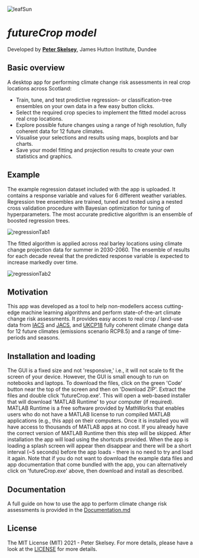 ![leafSun](https://user-images.githubusercontent.com/32124230/107999911-9f3f1100-6fe0-11eb-9755-f48dbb82cf65.png)

# _futureCrop model_
Developed by [**Peter Skelsey**](mailto:peter.skelsey@hutton.ac.uk?subject=futureCrop), James Hutton Institute, Dundee

## Basic overview
A desktop app for performing climate change risk assessments in real crop locations across Scotland:
* Train, tune, and test predictive regression- or classification-tree ensembles on your own data in a few easy button clicks.
* Select the required crop species to implement the fitted model across real crop locations.
* Explore possible future changes using a range of high resolution, fully coherent data for 12 future climates.
* Visualise your selections and results using maps, boxplots and bar charts.
* Save your model fitting and projection results to create your own statistics and graphics. 

## Example
The example regression dataset included with the app is uploaded. It contains a response variable and values for 6 different weather variables. Regression tree ensembles are trained, tuned and tested using a nested cross validation procedure with Bayesian optimization for tuning of hyperparameters. The most accurate predictive algorithm is an ensemble of boosted regression trees.

![regressionTab1](https://user-images.githubusercontent.com/32124230/108000033-e3caac80-6fe0-11eb-9ee5-8357da6abfc0.PNG)

The fitted algorithm is applied across real barley locations using climate change projection data for summer in 2030-2060. The ensemble of results for each decade reveal that the predicted response variable is expected to increase markedly over time.

![regressionTab2](https://user-images.githubusercontent.com/32124230/108000964-183f6800-6fe3-11eb-9286-72b11232524e.PNG)

## Motivation
This app was developed as a tool to help non-modellers access cutting-edge machine learning algorithms and perform state-of-the-art climate change risk assessments. It provides easy acces to real crop / land-use data from [IACS](https://ec.europa.eu/agriculture/direct-support/iacs_en) and [JACS](https://www.gov.scot/collections/june-scottish-agricultural-census/), and [UKCP18](https://www.metoffice.gov.uk/research/approach/collaboration/ukcp/index) fully coherent climate change data for 12 future climates (emissions scenario RCP8.5) and a range of time-periods and seasons. 

## Installation and loading
The GUI is a fixed size and not 'responsive,' i.e., it will not scale to fit the screen of your device. However, the GUI is small enough to run on notebooks and laptops. To download the files, click on the green 'Code' button near the top of the screen and then on 'Download ZIP'. Extract the files and double click 'futureCrop.exe'. This will open a web-based installer that will download 'MATLAB Runtime' to your computer (if required). MATLAB Runtime is a free software provided by MathWorks that enables users who do not have a MATLAB license to run compiled MATLAB applications (e.g., this app) on their computers. Once it is installed you will have access to thousands of MATLAB apps at no cost. If you already have the correct version of MATLAB Runtime then this step will be skipped. After installation the app will load using the shortcuts provided. When the app is loading a splash screen will appear then disappear and there will be a short interval (~5 seconds) before the app loads - there is no need to try and load it again. Note that if you do not want to download the example data files and app documentation that come bundled with the app, you can alternatively click on 'futureCrop.exe' above, then download and install as described.

## Documentation
A full guide on how to use the app to perform climate change risk assessments is provided in the [Documentation.md](https://github.com/pskelsey/futureCrop/blob/master/docs/Documentation.md)

## License
The MIT License (MIT) 2021 - Peter Skelsey. For more details, please have a look at the [LICENSE](https://github.com/pskelsey/futureCrop/blob/master/LICENSE) for more details.
